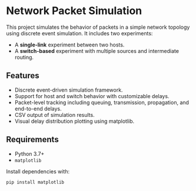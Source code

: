 # Network Packet Simulation

This project simulates the behavior of packets in a simple network topology using discrete event simulation. It includes two experiments:
- A **single-link** experiment between two hosts.
- A **switch-based** experiment with multiple sources and intermediate routing.

## Features

- Discrete event-driven simulation framework.
- Support for host and switch behavior with customizable delays.
- Packet-level tracking including queuing, transmission, propagation, and end-to-end delays.
- CSV output of simulation results.
- Visual delay distribution plotting using matplotlib.

## Requirements

- Python 3.7+
- `matplotlib`

Install dependencies with:
```bash
pip install matplotlib
